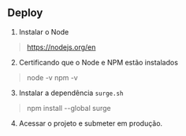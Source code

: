 ## Deploy 

1. Instalar o Node
> https://nodejs.org/en

2.  Certificando que o Node e NPM estão instalados
>  node -v
> npm -v

3. Instalar a dependência `surge.sh`
> npm install --global surge

4. Acessar o projeto e submeter em produção.
